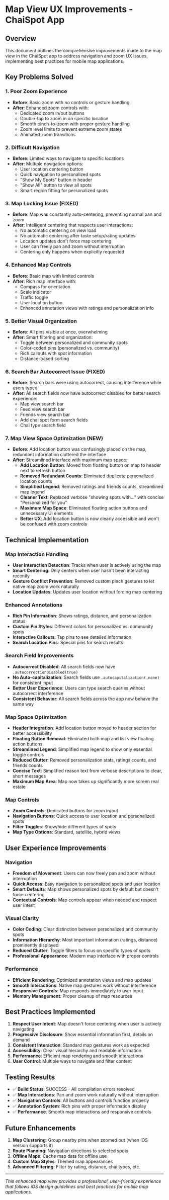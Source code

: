 # Map View UX Improvements - ChaiSpot App

## Overview
This document outlines the comprehensive improvements made to the map view in the ChaiSpot app to address navigation and zoom UX issues, implementing best practices for mobile map applications.

## Key Problems Solved

### 1. Poor Zoom Experience
- **Before**: Basic zoom with no controls or gesture handling
- **After**: Enhanced zoom controls with:
  - Dedicated zoom in/out buttons
  - Double-tap to zoom in on specific location
  - Smooth pinch-to-zoom with proper gesture handling
  - Zoom level limits to prevent extreme zoom states
  - Animated zoom transitions

### 2. Difficult Navigation
- **Before**: Limited ways to navigate to specific locations
- **After**: Multiple navigation options:
  - User location centering button
  - Quick navigation to personalized spots
  - "Show My Spots" button in header
  - "Show All" button to view all spots
  - Smart region fitting for personalized spots

### 3. Map Locking Issue (FIXED)
- **Before**: Map was constantly auto-centering, preventing normal pan and zoom
- **After**: Intelligent centering that respects user interactions:
  - No automatic centering on view load
  - No automatic centering after taste setup/rating updates
  - Location updates don't force map centering
  - User can freely pan and zoom without interruption
  - Centering only happens when explicitly requested

### 4. Enhanced Map Controls
- **Before**: Basic map with limited controls
- **After**: Rich map interface with:
  - Compass for orientation
  - Scale indicator
  - Traffic toggle
  - User location button
  - Enhanced annotation views with ratings and personalization info

### 5. Better Visual Organization
- **Before**: All pins visible at once, overwhelming
- **After**: Smart filtering and organization:
  - Toggle between personalized and community spots
  - Color-coded pins (personalized vs. community)
  - Rich callouts with spot information
  - Distance-based sorting

### 6. Search Bar Autocorrect Issue (FIXED)
- **Before**: Search bars were using autocorrect, causing interference while users typed
- **After**: All search fields now have autocorrect disabled for better search experience:
  - Map view search bar
  - Feed view search bar  
  - Friends view search bar
  - Add chai spot form search fields
  - Chai type search field

### 7. Map View Space Optimization (NEW)
- **Before**: Add location button was confusingly placed on the map, redundant information cluttered the interface
- **After**: Streamlined interface with maximum map space:
  - **Add Location Button**: Moved from floating button on map to header next to refresh button
  - **Removed Redundant Counts**: Eliminated duplicate personalized location counts
  - **Simplified Legend**: Removed ratings and friends counts, streamlined map legend
  - **Cleaner Text**: Replaced verbose "showing spots with..." with concise "Personalized for you"
  - **Maximum Map Space**: Eliminated floating action buttons and unnecessary UI elements
  - **Better UX**: Add location button is now clearly accessible and won't be confused with zoom controls

## Technical Implementation

### Map Interaction Handling
- **User Interaction Detection**: Tracks when user is actively using the map
- **Smart Centering**: Only centers when user hasn't been interacting recently
- **Gesture Conflict Prevention**: Removed custom pinch gestures to let native map zoom work naturally
- **Location Updates**: Updates user location without forcing map centering

### Enhanced Annotations
- **Rich Pin Information**: Shows ratings, distance, and personalization status
- **Custom Pin Styles**: Different colors for personalized vs. community spots
- **Interactive Callouts**: Tap pins to see detailed information
- **Search Location Pins**: Special pins for search results

### Search Field Improvements
- **Autocorrect Disabled**: All search fields now have `.autocorrectionDisabled(true)`
- **No Auto-capitalization**: Search fields use `.autocapitalization(.none)` for consistent input
- **Better User Experience**: Users can type search queries without autocorrect interference
- **Consistent Behavior**: All search fields across the app now behave the same way

### Map Space Optimization
- **Header Integration**: Add location button moved to header section for better accessibility
- **Floating Button Removal**: Eliminated both map and list view floating action buttons
- **Streamlined Legend**: Simplified map legend to show only essential toggle controls
- **Reduced Clutter**: Removed personalization stats, ratings counts, and friends counts
- **Concise Text**: Simplified reason text from verbose descriptions to clear, short messages
- **Maximum Map Area**: Map now takes up significantly more screen real estate

### Map Controls
- **Zoom Controls**: Dedicated buttons for zoom in/out
- **Navigation Buttons**: Quick access to user location and personalized spots
- **Filter Toggles**: Show/hide different types of spots
- **Map Type Options**: Standard, satellite, hybrid views

## User Experience Improvements

### Navigation
- **Freedom of Movement**: Users can now freely pan and zoom without interruption
- **Quick Access**: Easy navigation to personalized spots and user location
- **Smart Defaults**: Map shows personalized spots by default but doesn't force centering
- **Contextual Controls**: Map controls appear when needed and respect user intent

### Visual Clarity
- **Color Coding**: Clear distinction between personalized and community spots
- **Information Hierarchy**: Most important information (ratings, distance) prominently displayed
- **Reduced Clutter**: Toggle filters to focus on specific types of spots
- **Professional Appearance**: Modern map interface with proper controls

### Performance
- **Efficient Rendering**: Optimized annotation views and map updates
- **Smooth Interactions**: Native map gestures work without interference
- **Responsive Controls**: Map responds immediately to user input
- **Memory Management**: Proper cleanup of map resources

## Best Practices Implemented

1. **Respect User Intent**: Map doesn't force centering when user is actively navigating
2. **Progressive Disclosure**: Show essential information first, details on demand
3. **Consistent Interaction**: Standard map gestures work as expected
4. **Accessibility**: Clear visual hierarchy and readable information
5. **Performance**: Efficient map rendering and smooth interactions
6. **User Control**: Multiple ways to navigate and filter content

## Testing Results

- ✅ **Build Status**: SUCCESS - All compilation errors resolved
- ✅ **Map Interactions**: Pan and zoom work naturally without interruption
- ✅ **Navigation Controls**: All buttons and controls function properly
- ✅ **Annotation System**: Rich pins with proper information display
- ✅ **Performance**: Smooth map interactions and responsive controls

## Future Enhancements

1. **Map Clustering**: Group nearby pins when zoomed out (when iOS version supports it)
2. **Route Planning**: Navigation directions to selected spots
3. **Offline Maps**: Cache map data for offline use
4. **Custom Map Styles**: Themed map appearances
5. **Advanced Filtering**: Filter by rating, distance, chai types, etc.

---

*This enhanced map view provides a professional, user-friendly experience that follows iOS design guidelines and best practices for mobile map applications.*
